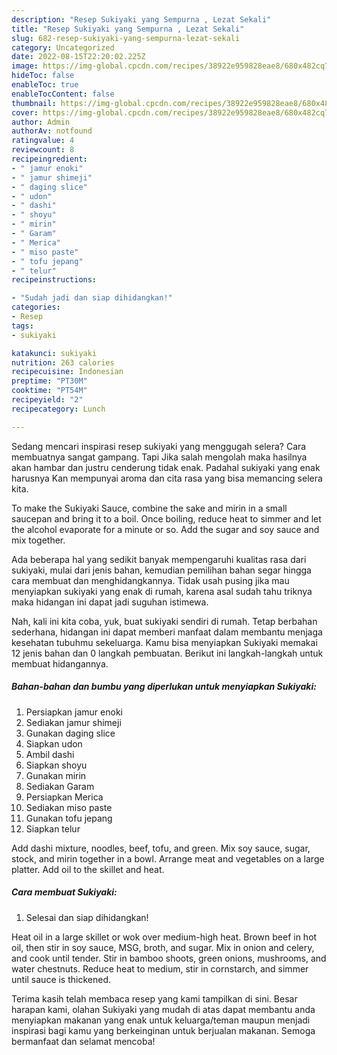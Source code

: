 ```yaml
---
description: "Resep Sukiyaki yang Sempurna , Lezat Sekali"
title: "Resep Sukiyaki yang Sempurna , Lezat Sekali"
slug: 682-resep-sukiyaki-yang-sempurna-lezat-sekali
category: Uncategorized
date: 2022-08-15T22:20:02.225Z
image: https://img-global.cpcdn.com/recipes/38922e959828eae8/680x482cq70/sukiyaki-foto-resep-utama.jpg
hideToc: false
enableToc: true
enableTocContent: false
thumbnail: https://img-global.cpcdn.com/recipes/38922e959828eae8/680x482cq70/sukiyaki-foto-resep-utama.jpg
cover: https://img-global.cpcdn.com/recipes/38922e959828eae8/680x482cq70/sukiyaki-foto-resep-utama.jpg
author: Admin
authorAv: notfound
ratingvalue: 4
reviewcount: 8
recipeingredient:
- " jamur enoki"
- " jamur shimeji"
- " daging slice"
- " udon"
- " dashi"
- " shoyu"
- " mirin"
- " Garam"
- " Merica"
- " miso paste"
- " tofu jepang"
- " telur"
recipeinstructions:

- "Sudah jadi dan siap dihidangkan!"
categories:
- Resep
tags:
- sukiyaki

katakunci: sukiyaki 
nutrition: 263 calories
recipecuisine: Indonesian
preptime: "PT30M"
cooktime: "PT54M"
recipeyield: "2"
recipecategory: Lunch

---
```



Sedang mencari inspirasi resep sukiyaki yang menggugah selera? Cara membuatnya sangat gampang. Tapi Jika salah mengolah maka hasilnya akan hambar dan justru cenderung tidak enak. Padahal sukiyaki yang enak harusnya Kan mempunyai aroma dan cita rasa yang bisa memancing selera kita.


To make the Sukiyaki Sauce, combine the sake and mirin in a small saucepan and bring it to a boil. Once boiling, reduce heat to simmer and let the alcohol evaporate for a minute or so. Add the sugar and soy sauce and mix together.

Ada beberapa hal yang sedikit banyak mempengaruhi kualitas rasa dari sukiyaki, mulai dari jenis bahan, kemudian pemilihan bahan segar hingga cara membuat dan menghidangkannya. Tidak usah pusing jika mau menyiapkan sukiyaki yang enak di rumah, karena asal sudah tahu triknya maka hidangan ini dapat jadi suguhan istimewa.


Nah, kali ini kita coba, yuk, buat sukiyaki sendiri di rumah. Tetap berbahan sederhana, hidangan ini dapat memberi manfaat dalam membantu menjaga kesehatan tubuhmu sekeluarga. Kamu bisa menyiapkan Sukiyaki memakai 12 jenis bahan dan 0 langkah pembuatan. Berikut ini langkah-langkah untuk membuat hidangannya.

<!--inarticleads1-->

##### Bahan-bahan dan bumbu yang diperlukan untuk menyiapkan Sukiyaki:

1. Persiapkan  jamur enoki
1. Sediakan  jamur shimeji
1. Gunakan  daging slice
1. Siapkan  udon
1. Ambil  dashi
1. Siapkan  shoyu
1. Gunakan  mirin
1. Sediakan  Garam
1. Persiapkan  Merica
1. Sediakan  miso paste
1. Gunakan  tofu jepang
1. Siapkan  telur


Add dashi mixture, noodles, beef, tofu, and green. Mix soy sauce, sugar, stock, and mirin together in a bowl. Arrange meat and vegetables on a large platter. Add oil to the skillet and heat. 

<!--inarticleads2-->

##### Cara membuat Sukiyaki:


1. Selesai dan siap dihidangkan!

Heat oil in a large skillet or wok over medium-high heat. Brown beef in hot oil, then stir in soy sauce, MSG, broth, and sugar. Mix in onion and celery, and cook until tender. Stir in bamboo shoots, green onions, mushrooms, and water chestnuts. Reduce heat to medium, stir in cornstarch, and simmer until sauce is thickened. 

Terima kasih telah membaca resep yang kami tampilkan di sini. Besar harapan kami, olahan Sukiyaki yang mudah di atas dapat membantu anda menyiapkan makanan yang enak untuk keluarga/teman maupun menjadi inspirasi bagi kamu yang berkeinginan untuk berjualan makanan. Semoga bermanfaat dan selamat mencoba!

